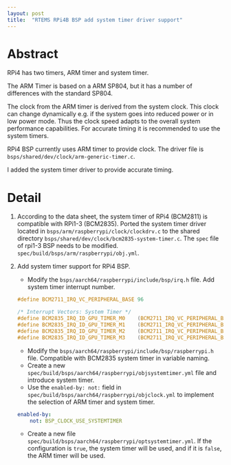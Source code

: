 ```yaml
---
layout: post
title:  "RTEMS RPi4B BSP add system timer driver support"
---
```


# Abstract

RPi4 has two timers, ARM timer and system timer.

The ARM Timer is based on a ARM SP804, but it has a number of differences with the standard SP804.

The clock from the ARM timer is derived from the system clock. This clock can
change dynamically e.g. if the system goes into reduced power or in low power
mode. Thus the clock speed adapts to the overall system performance
capabilities. For accurate timing it is recommended to use the system timers.

RPi4 BSP currently uses ARM timer to provide clock. The driver file is `bsps/shared/dev/clock/arm-generic-timer.c`.

I added the system timer driver to provide accurate timing.

# Detail
1. According to the data sheet, the system timer of RPi4 (BCM2811) is compatible with RPi1-3 (BCM2835). Ported the system timer driver located in `bsps/arm/raspberrypi/clock/clockdrv.c` to the shared directory `bsps/shared/dev/clock/bcm2835-system-timer.c`. The `spec` file of rpi1-3 BSP needs to be modified. `spec/build/bsps/arm/raspberrypi/obj.yml`.

2. Add system timer support for RPi4 BSP.
    - Modify the `bsps/aarch64/raspberrypi/include/bsp/irq.h` file. Add system timer interrupt number.
    ```c
    #define BCM2711_IRQ_VC_PERIPHERAL_BASE 96

    /* Interrupt Vectors: System Timer */
    #define BCM2835_IRQ_ID_GPU_TIMER_M0    (BCM2711_IRQ_VC_PERIPHERAL_BASE + 0)
    #define BCM2835_IRQ_ID_GPU_TIMER_M1    (BCM2711_IRQ_VC_PERIPHERAL_BASE + 1)
    #define BCM2835_IRQ_ID_GPU_TIMER_M2    (BCM2711_IRQ_VC_PERIPHERAL_BASE + 2)
    #define BCM2835_IRQ_ID_GPU_TIMER_M3    (BCM2711_IRQ_VC_PERIPHERAL_BASE + 3)
    ```
    - Modify the `bsps/aarch64/raspberrypi/include/bsp/raspberrypi.h` file. Compatible with BCM2835 system timer in variable naming.
    - Create a new `spec/build/bsps/aarch64/raspberrypi/objsystemtimer.yml` file and introduce system timer.
    - Use the `enabled-by: not:` field in `spec/build/bsps/aarch64/raspberrypi/objclock.yml` to implement the selection of ARM timer and system timer.
    ```yml
    enabled-by:
        not: BSP_CLOCK_USE_SYSTEMTIMER
    ```
    - Create a new file `spec/build/bsps/aarch64/raspberrypi/optsystemtimer.yml`. If the configuration is `true`, the system timer will be used, and if it is `false`, the ARM timer will be used.